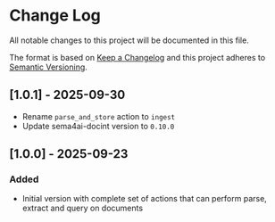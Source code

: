 # Change Log

All notable changes to this project will be documented in this file.

The format is based on [Keep a Changelog](https://keepachangelog.com/)
and this project adheres to [Semantic Versioning](https://semver.org/).

## [1.0.1] - 2025-09-30

- Rename `parse_and_store` action to `ingest`
- Update sema4ai-docint version to `0.10.0`

## [1.0.0] - 2025-09-23

### Added

- Initial version with complete set of actions that can perform parse, extract and query on documents
